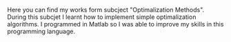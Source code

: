 Here you can find my works form subcject "Optimalization Methods". During this subcjet I learnt how to implement simple optimalization
algorithms. I programmed in Matlab so I was able to improve my skills in this programming language. 